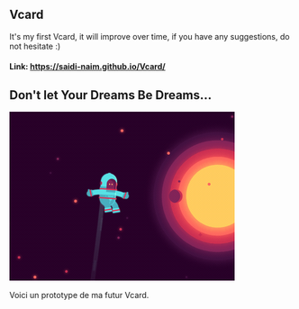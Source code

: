 ## Vcard 

It's my first Vcard, it will improve over time, if you have any suggestions, do not hesitate :)

#### Link: https://saidi-naim.github.io/Vcard/

## Don't let Your Dreams Be Dreams...
![Dream](./img/astroGif.gif "man in the space Dream")

Voici un prototype de ma futur Vcard.